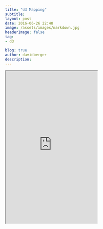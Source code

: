 ```yaml
---
title: "d3 Mapping"
subtitle:
layout: post
date: 2016-06-26 22:48
image: /assets/images/markdown.jpg
headerImage: false
tag:
- d3

blog: true
author: davidberger
description:    
---
```


<iframe src="http://bl.ocks.org/dberger1989/raw/9196827dee69b39b669fb7e1904b812d/" marginwidth="0" marginheight="0" style="height:500px;width=560px">
</iframe>



<div class="circle_div"></div>


<script src="https://d3js.org/d3.v3.min.js"></script>
<script type="text/javascript">
//
var svgContainer = d3.select(".circle_div").append("svg")
                                   .attr("width", 200)
                                     .attr("height", 200);

 //Draw the Circle
 var circle = svgContainer.append("circle")
                         .attr("cx", 30)
                       .attr("cy", 30)
                      .attr("r", 20);
